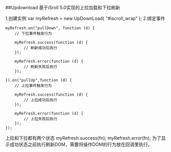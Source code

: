 ##Updownload
基于iSroll 5.0实现的上拉加载和下拉刷新

1.创建实例
	var myRefresh = new UpDownLoad( "#iscroll_wrap" );
2.绑定事件 

	myRefresh.on("pullDown", function (d) {
		// 下拉事件触发行为

		myRefresh.success(function (d) {
			// 刷新成功后执行
		});

		myRefresh.error(function (d) {
			// 刷新失败后执行
		});

	}).on("pullUp",function (d) {
		// 上拉事件触发行为

		myRefresh.success(function (d) {
			// 上拉成功后执行	
		});

		myRefresh.error(function (d) {
			// 上拉失败后执行
		});
	});

上拉和下拉都有两个状态
	myRefresh.success(fn);
	myRefresh.error(fn);
为了显示成功状态之前执行刷新DOM，需要将操作DOM的行为放在回调里执行。

